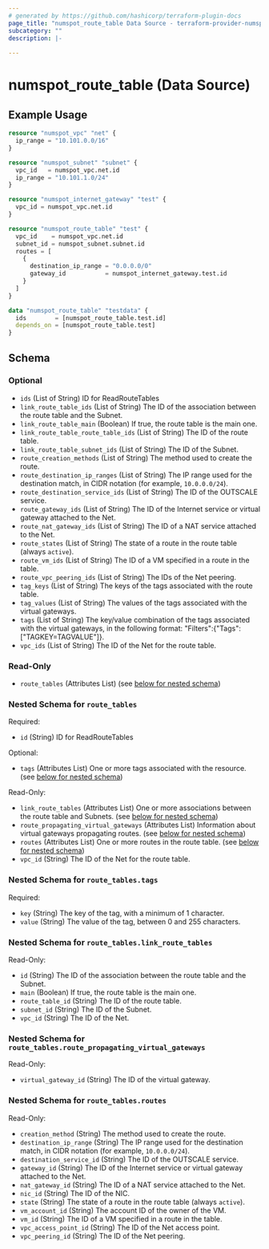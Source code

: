 ```yaml
---
# generated by https://github.com/hashicorp/terraform-plugin-docs
page_title: "numspot_route_table Data Source - terraform-provider-numspot"
subcategory: ""
description: |-
  
---
```


# numspot_route_table (Data Source)



## Example Usage

```terraform
resource "numspot_vpc" "net" {
  ip_range = "10.101.0.0/16"
}

resource "numspot_subnet" "subnet" {
  vpc_id   = numspot_vpc.net.id
  ip_range = "10.101.1.0/24"
}

resource "numspot_internet_gateway" "test" {
  vpc_id = numspot_vpc.net.id
}

resource "numspot_route_table" "test" {
  vpc_id    = numspot_vpc.net.id
  subnet_id = numspot_subnet.subnet.id
  routes = [
    {
      destination_ip_range = "0.0.0.0/0"
      gateway_id           = numspot_internet_gateway.test.id
    }
  ]
}

data "numspot_route_table" "testdata" {
  ids        = [numspot_route_table.test.id]
  depends_on = [numspot_route_table.test]
}
```

<!-- schema generated by tfplugindocs -->
## Schema

### Optional

- `ids` (List of String) ID for ReadRouteTables
- `link_route_table_ids` (List of String) The ID of the association between the route table and the Subnet.
- `link_route_table_main` (Boolean) If true, the route table is the main one.
- `link_route_table_route_table_ids` (List of String) The ID of the route table.
- `link_route_table_subnet_ids` (List of String) The ID of the Subnet.
- `route_creation_methods` (List of String) The method used to create the route.
- `route_destination_ip_ranges` (List of String) The IP range used for the destination match, in CIDR notation (for example, `10.0.0.0/24`).
- `route_destination_service_ids` (List of String) The ID of the OUTSCALE service.
- `route_gateway_ids` (List of String) The ID of the Internet service or virtual gateway attached to the Net.
- `route_nat_gateway_ids` (List of String) The ID of a NAT service attached to the Net.
- `route_states` (List of String) The state of a route in the route table (always `active`).
- `route_vm_ids` (List of String) The ID of a VM specified in a route in the table.
- `route_vpc_peering_ids` (List of String) The IDs of the Net peering.
- `tag_keys` (List of String) The keys of the tags associated with the route table.
- `tag_values` (List of String) The values of the tags associated with the virtual gateways.
- `tags` (List of String) The key/value combination of the tags associated with the virtual gateways, in the following format: "Filters":{"Tags":["TAGKEY=TAGVALUE"]}.
- `vpc_ids` (List of String) The ID of the Net for the route table.

### Read-Only

- `route_tables` (Attributes List) (see [below for nested schema](#nestedatt--route_tables))

<a id="nestedatt--route_tables"></a>
### Nested Schema for `route_tables`

Required:

- `id` (String) ID for ReadRouteTables

Optional:

- `tags` (Attributes List) One or more tags associated with the resource. (see [below for nested schema](#nestedatt--route_tables--tags))

Read-Only:

- `link_route_tables` (Attributes List) One or more associations between the route table and Subnets. (see [below for nested schema](#nestedatt--route_tables--link_route_tables))
- `route_propagating_virtual_gateways` (Attributes List) Information about virtual gateways propagating routes. (see [below for nested schema](#nestedatt--route_tables--route_propagating_virtual_gateways))
- `routes` (Attributes List) One or more routes in the route table. (see [below for nested schema](#nestedatt--route_tables--routes))
- `vpc_id` (String) The ID of the Net for the route table.

<a id="nestedatt--route_tables--tags"></a>
### Nested Schema for `route_tables.tags`

Required:

- `key` (String) The key of the tag, with a minimum of 1 character.
- `value` (String) The value of the tag, between 0 and 255 characters.


<a id="nestedatt--route_tables--link_route_tables"></a>
### Nested Schema for `route_tables.link_route_tables`

Read-Only:

- `id` (String) The ID of the association between the route table and the Subnet.
- `main` (Boolean) If true, the route table is the main one.
- `route_table_id` (String) The ID of the route table.
- `subnet_id` (String) The ID of the Subnet.
- `vpc_id` (String) The ID of the Net.


<a id="nestedatt--route_tables--route_propagating_virtual_gateways"></a>
### Nested Schema for `route_tables.route_propagating_virtual_gateways`

Read-Only:

- `virtual_gateway_id` (String) The ID of the virtual gateway.


<a id="nestedatt--route_tables--routes"></a>
### Nested Schema for `route_tables.routes`

Read-Only:

- `creation_method` (String) The method used to create the route.
- `destination_ip_range` (String) The IP range used for the destination match, in CIDR notation (for example, `10.0.0.0/24`).
- `destination_service_id` (String) The ID of the OUTSCALE service.
- `gateway_id` (String) The ID of the Internet service or virtual gateway attached to the Net.
- `nat_gateway_id` (String) The ID of a NAT service attached to the Net.
- `nic_id` (String) The ID of the NIC.
- `state` (String) The state of a route in the route table (always `active`).
- `vm_account_id` (String) The account ID of the owner of the VM.
- `vm_id` (String) The ID of a VM specified in a route in the table.
- `vpc_access_point_id` (String) The ID of the Net access point.
- `vpc_peering_id` (String) The ID of the Net peering.
